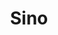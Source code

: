---
title: Sino
crosslinks:
- CIWO
- aznidentity
- westerner
- EasternSunRising
- interestingasfuck
- hapas
- worldnews
- geopolitics
- AskReddit
- AskHistorians
- CrimesAgainstAsianity
- syriancivilwar
- MapPorn
- chinafuturism
- '2017'
- europe
- AsianMansBurden
- IndianCountry
- IAmA
---